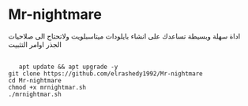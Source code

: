 # Mr-nightmare
اداة سهلة وبسيطة تساعدك على انشاء بايلودات ميتاسبلويت 
ولاتحتاج الى صلاحيات الجذر اوامر التثبيت
<pre>
 <code>
   apt update && apt upgrade -y
git clone https://github.com/elrashedy1992/Mr-nightmare
cd Mr-nightmare
chmod +x mrnightmar.sh
./mrnightmar.sh

   
 </code> 
</pre>
